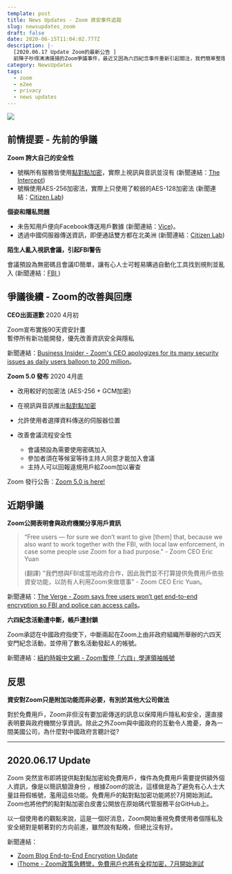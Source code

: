 ```yaml
---
template: post
title: News Updates - Zoom 資安事件追蹤
slug: newsupdates_zoom
draft: false
date: 2020-06-15T11:04:02.777Z
description: |-
  [2020.06.17 Update Zoom的最新公告 ]  
  前陣子吵得沸沸揚揚的Zoom爭議事件，最近又因為六四紀念事件重新引起關注，我們簡單整理了一下發生了什麼事，一起來了解一下吧～
category: NewsUpdates
tags:
  - zoom
  - e2ee
  - privacy
  - news updates
---
```

![](/media/zoom_cover.jpg)

## 前情提要 - 先前的爭議

**Zoom 誇大自己的安全性**

* 號稱所有服務皆使用[點對點加密](/ep4-do-we-need-vpn#end-to-end-encryption-點對點加密)，實際上視訊與音訊並沒有 (新聞連結：[The Intercept](https://theintercept.com/2020/03/31/zoom-meeting-encryption/))
* 號稱使用AES-256加密法，實際上只使用了較弱的AES-128加密法 (新聞連結：[](https://www.ithome.com.tw/news/136762)[Citizen Lab](https://citizenlab.ca/2020/04/move-fast-roll-your-own-crypto-a-quick-look-at-the-confidentiality-of-zoom-meetings/))

**個姿和隱私問題**

* 未告知用戶便向Facebook傳送用戶數據 (新聞連結：[](https://www.ithome.com.tw/news/136648)[Vice](https://www.vice.com/en_us/article/k7e599/zoom-ios-app-sends-data-to-facebook-even-if-you-dont-have-a-facebook-account))。
* 透過中國伺服器傳送資訊，即便通話雙方都在北美洲 (新聞連結：[](https://www.ithome.com.tw/news/136762)[Citizen Lab](https://citizenlab.ca/2020/04/move-fast-roll-your-own-crypto-a-quick-look-at-the-confidentiality-of-zoom-meetings/))

**陌生人亂入視訊會議，引起FBI警告**

會議預設為無密碼且會議ID簡單，讓有心人士可輕易購過自動化工具找到規則並亂入 (新聞連結：[](https://www.ithome.com.tw/news/136668)[FBI ](https://www.fbi.gov/contact-us/field-offices/boston/news/press-releases/fbi-warns-of-teleconferencing-and-online-classroom-hijacking-during-covid-19-pandemic))

## 爭議後續 - Zoom的改善與回應

**CEO出面道歉** 2020 4月初

Zoom宣布實施90天資安計畫\
暫停所有新功能開發，優先改善資訊安全與隱私

新聞連結：[Business Insider - Zoom's CEO apologizes for its many security issues as daily users balloon to 200 million](https://www.businessinsider.com/zoom-ceo-sorry-privacy-security-2020-4)。

**Zoom 5.0 發布** 2020 4月底

* 改用較好的加密法 (AES-256 + GCM加密)
* 在視訊與音訊推出[點對點加密](/ep4-do-we-need-vpn#end-to-end-encryption-點對點加密)
* 允許使用者選擇資料傳送的伺服器位置
* 改善會議流程安全性

  * 會議預設為需要使用密碼加入
  * 參加者須在等候室等待主持人同意才能加入會議
  * 主持人可以回報違規用戶給Zoom加以審查

Zoom 發行公告：[Zoom 5.0 is here!](https://zoom.us/docs/en-us/zoom-v5-0.html)

## 近期爭議

**Zoom公開表明會與政府機關分享用戶資訊**

> “Free users — for sure we don’t want to give \[them] that, because we also want to work together with the FBI, with local law enforcement, in case some people use Zoom for a bad purpose." - Zoom CEO Eric Yuan
>
> (翻譯) "我們想與FBI或當地政府合作，因此我們並不打算提供免費用戶依些資安功能，以防有人利用Zoom來做壞事" - Zoom CEO Eric Yuan。

新聞連結：[The Verge - Zoom says free users won’t get end-to-end encryption so FBI and police can access calls](https://www.theverge.com/2020/6/3/21279355/zoom-end-encryption-calls-fbi-police-free-users)。

**六四紀念活動遭中斷，帳戶遭封鎖**

Zoom承認在中國政府指使下，中斷兩起在Zoom上由非政府組織所舉辦的六四天安門紀念活動，並停用了數名活動發起人的帳號。  

新聞連結：[紐約時報中文網 - Zoom暫停「六四」學運領袖帳號](https://cn.nytimes.com/technology/20200612/zoom-china-tiananmen-square/zh-hant/)

## 反思

**資安對Zoom只是附加功能而非必要，有別於其他大公司做法**

對於免費用戶，Zoom非但沒有要加密傳送的訊息以保障用戶隱私和安全，還直接表明要與政府機關分享資訊。除此之外Zoom與中國政府的互動令人擔憂，身為一間美國公司，為什麼對中國政府言聽計從?

- - -

## 2020.06.17 Update

Zoom 突然宣布即將提供點對點加密給免費用戶，條件為免費用戶需要提供額外個人資訊，像是以簡訊驗證身份 ，根據Zoom的說法，這樣做是為了避免有心人士大量註冊假帳號，濫用這些功能。免費用戶的點對點加密功能將於7月開始測試。Zoom也將他們的點對點加密白皮書公開放在原始碼代管服務平台GitHub上。

以一個使用者的觀點來說，這是一個好消息，Zoom開始重視免費使用者個隱私及安全絕對是朝著對的方向前進，雖然說有點晚，但總比沒有好。

新聞連結：

* [Zoom Blog End-to-End Encryption Update](https://blog.zoom.us/wordpress/2020/06/17/end-to-end-encryption-update/)
* [iThome - Zoom政策急轉彎，免費用戶也將有全程加密，7月開始測試](https://www.ithome.com.tw/news/138310)